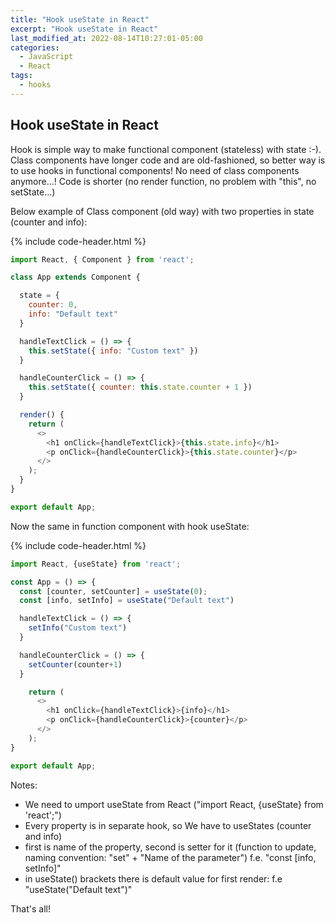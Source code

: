 ```yaml
---
title: "Hook useState in React"
excerpt: "Hook useState in React"
last_modified_at: 2022-08-14T10:27:01-05:00
categories:
  - JavaScript
  - React
tags: 
  - hooks
---
```


<!-- short introduction -->
## Hook useState in React

Hook is simple way to make functional component (stateless) with state :-).
Class components have longer code and are old-fashioned, so better way is to use hooks in functional components!
No need of class components anymore...! Code is shorter (no render function, no problem with "this", no setState...)

Below example of Class component (old way) with two properties in state (counter and info):

{% include code-header.html %}
```js
import React, { Component } from 'react';

class App extends Component {

  state = {
    counter: 0,
    info: "Default text"
  }

  handleTextClick = () => {
    this.setState({ info: "Custom text" })
  }

  handleCounterClick = () => {
    this.setState({ counter: this.state.counter + 1 })
  }

  render() {
    return (
      <>
        <h1 onClick={handleTextClick}>{this.state.info}</h1>
        <p onClick={handleCounterClick}>{this.state.counter}</p>
      </>
    );
  }
}

export default App;
```


Now the same in function component with hook useState:

{% include code-header.html %}
```js
import React, {useState} from 'react';

const App = () => {
  const [counter, setCounter] = useState(0);
  const [info, setInfo] = useState("Default text")

  handleTextClick = () => {
    setInfo("Custom text")
  }

  handleCounterClick = () => {
    setCounter(counter+1)
  }

    return (
      <>
        <h1 onClick={handleTextClick}>{info}</h1>
        <p onClick={handleCounterClick}>{counter}</p>
      </>
    );
}

export default App;
```
Notes:
- We need to umport useState from React ("import React, {useState} from 'react';")
- Every property is in separate hook, so We have to useStates (counter and info)
- first is name of the property, second is setter for it (function to update, naming convention: "set" + "Name of the parameter") f.e. "const [info, setInfo]"
- in useState() brackets there is default value for first render: f.e "useState("Default text")"

That's all!



